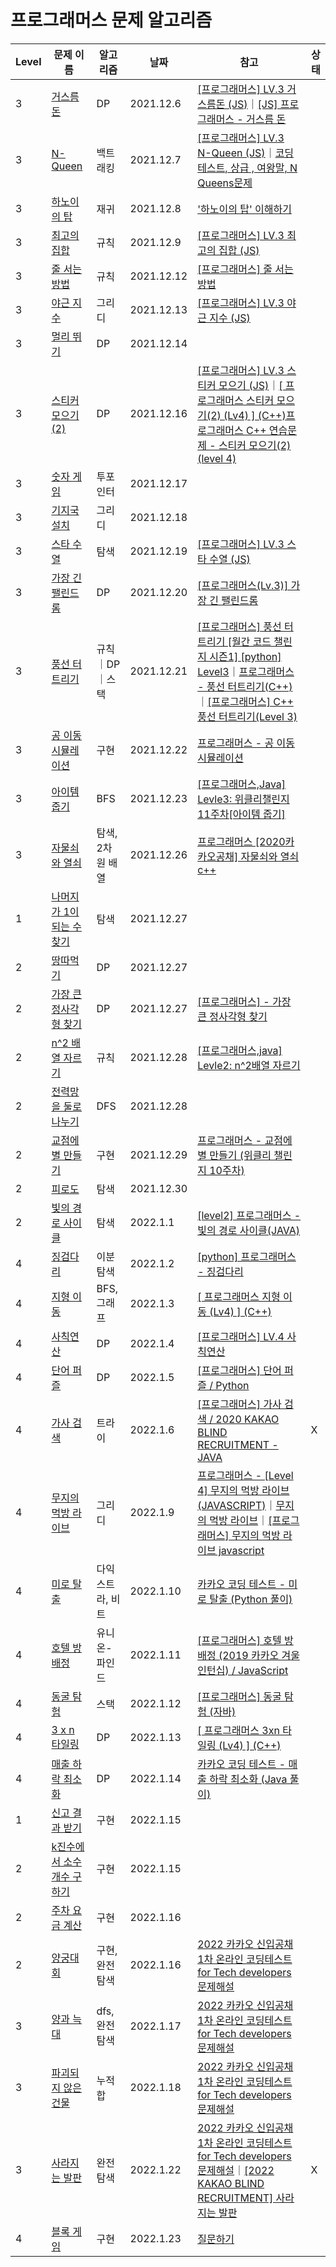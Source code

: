 # 프로그래머스 문제 알고리즘

|Level|문제 이름|알고리즘|날짜|참고|상태|
|---|---|---|---|---|---|
|3|[거스름돈](https://programmers.co.kr/learn/courses/30/lessons/12907)|DP|2021.12.6|[[프로그래머스] LV.3 거스름돈 (JS)](https://velog.io/@longroadhome/%ED%94%84%EB%A1%9C%EA%B7%B8%EB%9E%98%EB%A8%B8%EC%8A%A4-LV.3-%EA%B1%B0%EC%8A%A4%EB%A6%84%EB%8F%88-JS)｜[[JS] 프로그래머스 - 거스름 돈](https://taesung1993.tistory.com/74)|
|3|[N-Queen](https://programmers.co.kr/learn/courses/30/lessons/12952)|백트래킹|2021.12.7|[[프로그래머스] LV.3 N-Queen (JS)](https://velog.io/@longroadhome/%ED%94%84%EB%A1%9C%EA%B7%B8%EB%9E%98%EB%A8%B8%EC%8A%A4-LV.3-%EC%B5%9C%EA%B3%A0%EC%9D%98-%EC%A7%91%ED%95%A9-JS-2xs6gra3)｜[코딩테스트, 상급 , 여왕말, N Queens문제](https://www.youtube.com/watch?v=gcuZ_VGIcn4&t=3s)|
|3|[하노이의 탑](https://programmers.co.kr/learn/courses/30/lessons/12946)|재귀|2021.12.8|['하노이의 탑' 이해하기](https://shoark7.github.io/programming/algorithm/tower-of-hanoi)|
|3|[최고의 집합](https://programmers.co.kr/learn/courses/30/lessons/12938)|규칙|2021.12.9|[[프로그래머스] LV.3 최고의 집합 (JS)](https://velog.io/@longroadhome/%ED%94%84%EB%A1%9C%EA%B7%B8%EB%9E%98%EB%A8%B8%EC%8A%A4-LV.3-%EC%B5%9C%EA%B3%A0%EC%9D%98-%EC%A7%91%ED%95%A9-JS)|
|3|[줄 서는 방법](https://programmers.co.kr/learn/courses/30/lessons/12936)|규칙|2021.12.12|[[프로그래머스] 줄 서는 방법](https://m.blog.naver.com/PostView.naver?isHttpsRedirect=true&blogId=jwyoon25&logNo=221347789536)|
|3|[야근 지수](https://programmers.co.kr/learn/courses/30/lessons/12927)|그리디|2021.12.13|[[프로그래머스] LV.3 야근 지수 (JS)](https://velog.io/@longroadhome/%ED%94%84%EB%A1%9C%EA%B7%B8%EB%9E%98%EB%A8%B8%EC%8A%A4-LV.3-%EC%95%BC%EA%B7%BC-%EC%A7%80%EC%88%98-JS)|
|3|[멀리 뛰기](https://programmers.co.kr/learn/courses/30/lessons/12914)|DP|2021.12.14||
|3|[스티커 모으기(2)](https://programmers.co.kr/learn/courses/30/lessons/12971)|DP|2021.12.16|[[프로그래머스] LV.3 스티커 모으기 (JS)](https://velog.io/@longroadhome/%ED%94%84%EB%A1%9C%EA%B7%B8%EB%9E%98%EB%A8%B8%EC%8A%A4-LV.3-%EC%8A%A4%ED%8B%B0%EC%BB%A4-%EB%AA%A8%EC%9C%BC%EA%B8%B0-JS)｜[[ 프로그래머스 스티커 모으기(2) (Lv4) ] (C++)](https://yabmoons.tistory.com/485)[프로그래머스 C++ 연습문제 - 스티커 모으기(2) (level 4)](https://hwan-shell.tistory.com/265)
|3|[숫자 게임](https://programmers.co.kr/learn/courses/30/lessons/12987)|투포인터|2021.12.17||
|3|[기지국 설치](https://programmers.co.kr/learn/courses/30/lessons/12979)|그리디|2021.12.18||
|3|[스타 수열](https://programmers.co.kr/learn/courses/30/lessons/70130)|탐색|2021.12.19|[[프로그래머스] LV.3 스타 수열 (JS)](https://velog.io/@longroadhome/%ED%94%84%EB%A1%9C%EA%B7%B8%EB%9E%98%EB%A8%B8%EC%8A%A4-LV.3-%EC%8A%A4%ED%83%80-%EC%88%98%EC%97%B4-JS)|
|3|[가장 긴 팰린드롬](https://programmers.co.kr/learn/courses/30/lessons/12904)|DP|2021.12.20|[[프로그래머스(Lv.3)] 가장 긴 팰린드롬](https://velog.io/@sa833591/%EA%B0%80%EC%9E%A5-%EA%B8%B4-%ED%8C%B0%EB%A6%B0%EB%93%9C%EB%A1%AC-%ED%94%84%EB%A1%9C%EA%B7%B8%EB%9E%98%EB%A8%B8%EC%8A%A4-Lv.3)|
|3|[풍선 터트리기](https://programmers.co.kr/learn/courses/30/lessons/68646)|규칙｜DP｜스택|2021.12.21|[[프로그래머스] 풍선 터트리기 [월간 코드 챌린지 시즌1] [python] Level3](https://coding-lks.tistory.com/44)｜[프로그래머스 - 풍선 터트리기(C++)](https://velog.io/@woga1999/%ED%94%84%EB%A1%9C%EA%B7%B8%EB%9E%98%EB%A8%B8%EC%8A%A4-%ED%92%8D%EC%84%A0-%ED%84%B0%ED%8A%B8%EB%A6%AC%EA%B8%B0C)｜[[프로그래머스] C++ 풍선 터트리기(Level 3)](https://hwan-shell.tistory.com/323)|
|3|[공 이동 시뮬레이션](https://programmers.co.kr/learn/courses/30/lessons/87391)|구현|2021.12.22|[프로그래머스 - 공 이동 시뮬레이션](https://velog.io/@gkak1121/%ED%94%84%EB%A1%9C%EA%B7%B8%EB%9E%98%EB%A8%B8%EC%8A%A4-%EA%B3%B5-%EC%9D%B4%EB%8F%99-%EC%8B%9C%EB%AE%AC%EB%A0%88%EC%9D%B4%EC%85%98)|
|3|[아이템 줍기](https://programmers.co.kr/learn/courses/30/lessons/87694)|BFS|2021.12.23|[[프로그래머스,Java] Levle3: 위클리챌린지 11주차[아이템 줍기]](https://taehoung0102.tistory.com/95)|
|3|[자물쇠와 열쇠](https://programmers.co.kr/learn/courses/30/lessons/60059)|탐색, 2차원 배열|2021.12.26|[프로그래머스 [2020카카오공채] 자물쇠와 열쇠 c++](https://regularmember.tistory.com/186)|
|1|[나머지가 1이 되는 수 찾기](https://programmers.co.kr/learn/courses/30/lessons/87389)|탐색|2021.12.27||
|2|[땅따먹기](https://programmers.co.kr/learn/courses/30/lessons/12913)|DP|2021.12.27||
|2|[가장 큰 정사각형 찾기](https://programmers.co.kr/learn/courses/30/lessons/12905)|DP|2021.12.27|[[프로그래머스] - 가장 큰 정사각형 찾기](https://soobarkbar.tistory.com/164)|
|2|[n^2 배열 자르기](https://programmers.co.kr/learn/courses/30/lessons/87390)|규칙|2021.12.28|[[프로그래머스,java] Levle2: n^2배열 자르기](https://taehoung0102.tistory.com/entry/%ED%94%84%EB%A1%9C%EA%B7%B8%EB%9E%98%EB%A8%B8%EC%8A%A4java-Levle2-n2%EB%B0%B0%EC%97%B4-%EC%9E%90%EB%A5%B4%EA%B8%B0)|
|2|[전력망을 둘로 나누기](https://programmers.co.kr/learn/courses/30/lessons/86971)|DFS|2021.12.28||
|2|[교점에 별 만들기](https://programmers.co.kr/learn/courses/30/lessons/87377)|구현|2021.12.29|[프로그래머스 - 교점에 별 만들기 (위클리 챌린지 10주차)](https://velog.io/@front/%ED%94%84%EB%A1%9C%EA%B7%B8%EB%9E%98%EB%A8%B8%EC%8A%A4-%EA%B5%90%EC%A0%90%EC%97%90-%EB%B3%84-%EB%A7%8C%EB%93%A4%EA%B8%B0-%EC%9C%84%ED%81%B4%EB%A6%AC-%EC%B1%8C%EB%A6%B0%EC%A7%80-10%EC%A3%BC%EC%B0%A8)|
|2|[피로도](https://programmers.co.kr/learn/courses/30/lessons/87946)|탐색|2021.12.30||
|2|[빛의 경로 사이클](https://programmers.co.kr/learn/courses/30/lessons/86052)|탐색|2022.1.1|[[level2] 프로그래머스 - 빛의 경로 사이클(JAVA)](https://jisunshine.tistory.com/175)|
|4|[징검다리](https://programmers.co.kr/learn/courses/30/lessons/43236)|이분 탐색|2022.1.2|[[python] 프로그래머스 - 징검다리](https://deok2kim.tistory.com/122)|
|4|[지형 이동](https://programmers.co.kr/learn/courses/30/lessons/62050)|BFS, 그래프|2022.1.3|[[ 프로그래머스 지형 이동 (Lv4) ] (C++)](https://yabmoons.tistory.com/470)|
|4|[사칙연산](https://programmers.co.kr/learn/courses/30/lessons/1843)|DP|2022.1.4|[[프로그래머스] LV.4 사칙연산](https://velog.io/@longroadhome/%ED%94%84%EB%A1%9C%EA%B7%B8%EB%9E%98%EB%A8%B8%EC%8A%A4-LV.4-%EC%82%AC%EC%B9%99%EC%97%B0%EC%82%B0)|
|4|[단어 퍼즐](https://programmers.co.kr/learn/courses/30/lessons/12983)|DP|2022.1.5|[[프로그래머스] 단어 퍼즐 / Python](https://dev-note-97.tistory.com/177)|
|4|[가사 검색](https://programmers.co.kr/learn/courses/30/lessons/60060)|트라이|2022.1.6|[[프로그래머스] 가사 검색 / 2020 KAKAO BLIND RECRUITMENT - JAVA](https://girawhale.tistory.com/110)|X|
|4|[무지의 먹방 라이브](https://programmers.co.kr/learn/courses/30/lessons/42891)|그리디|2022.1.9|[프로그래머스 - [Level 4] 무지의 먹방 라이브(JAVASCRIPT)](https://gwang920.github.io/algorithm/progreammers-2-42891/)｜[무지의 먹방 라이브](https://velog.io/@cckn/%EB%AC%B4%EC%A7%80%EC%9D%98-%EB%A8%B9%EB%B0%A9-%EB%9D%BC%EC%9D%B4%EB%B8%8C)｜[[프로그래머스] 무지의 먹방 라이브 javascript](https://akh95123.blogspot.com/2019/09/javascript.html)||
|4|[미로 탈출](https://programmers.co.kr/learn/courses/30/lessons/81304)|다익스트라, 비트|2022.1.10|[카카오 코딩 테스트 - 미로 탈출 (Python 풀이)](https://www.youtube.com/watch?v=MaVaofAobXw)||
|4|[호텔 방 배정](https://programmers.co.kr/learn/courses/30/lessons/64063)|유니온-파인드|2022.1.11|[[프로그래머스] 호텔 방 배정 (2019 카카오 겨울 인턴십) / JavaScript](https://leego.tistory.com/entry/%ED%94%84%EB%A1%9C%EA%B7%B8%EB%9E%98%EB%A8%B8%EC%8A%A4-%ED%98%B8%ED%85%94-%EB%B0%A9-%EB%B0%B0%EC%A0%95-2019-%EC%B9%B4%EC%B9%B4%EC%98%A4-%EA%B2%A8%EC%9A%B8-%EC%9D%B8%ED%84%B4%EC%8B%AD-JavaScript)||
|4|[동굴 탐험](https://programmers.co.kr/learn/courses/30/lessons/67260)|스택|2022.1.12|[[프로그래머스] 동굴 탐험 (자바)](https://jellyinghead.tistory.com/41)||
|4|[3 x n 타일링](https://programmers.co.kr/learn/courses/30/lessons/12902)|DP|2022.1.13|[[ 프로그래머스 3xn 타일링 (Lv4) ] (C++)](https://yabmoons.tistory.com/471)||
|4|[매출 하락 최소화](https://programmers.co.kr/learn/courses/30/lessons/72416)|DP|2022.1.14|[카카오 코딩 테스트 - 매출 하락 최소화 (Java 풀이)](https://www.youtube.com/watch?v=4zzYYmnt74s)||
|1|[신고 결과 받기](https://programmers.co.kr/learn/courses/30/lessons/92334)|구현|2022.1.15|||
|2|[k진수에서 소수 개수 구하기](https://programmers.co.kr/learn/courses/30/lessons/92335)|구현|2022.1.15|||
|2|[주차 요금 계산](https://programmers.co.kr/learn/courses/30/lessons/92341)|구현|2022.1.16|||
|2|[양궁대회](https://programmers.co.kr/learn/courses/30/lessons/92342)|구현, 완전 탐색|2022.1.16|[2022 카카오 신입공채 1차 온라인 코딩테스트 for Tech developers 문제해설](https://tech.kakao.com/2022/01/14/2022-kakao-recruitment-round-1/)||
|3|[양과 늑대](https://programmers.co.kr/learn/courses/30/lessons/92343)|dfs, 완전 탐색|2022.1.17|[2022 카카오 신입공채 1차 온라인 코딩테스트 for Tech developers 문제해설](https://tech.kakao.com/2022/01/14/2022-kakao-recruitment-round-1/)||
|3|[파괴되지 않은 건물](https://programmers.co.kr/learn/courses/30/lessons/92344)|누적 합|2022.1.18|[2022 카카오 신입공채 1차 온라인 코딩테스트 for Tech developers 문제해설](https://tech.kakao.com/2022/01/14/2022-kakao-recruitment-round-1/)||
|3|[사라지는 발판](https://programmers.co.kr/learn/courses/30/lessons/92345)|완전 탐색|2022.1.22|[2022 카카오 신입공채 1차 온라인 코딩테스트 for Tech developers 문제해설](https://tech.kakao.com/2022/01/14/2022-kakao-recruitment-round-1/)｜[[2022 KAKAO BLIND RECRUITMENT] 사라지는 발판](https://velog.io/@tjdnfls1234/2022-KAKAO-BLIND-RECRUITMENT-%EC%82%AC%EB%9D%BC%EC%A7%80%EB%8A%94-%EB%B0%9C%ED%8C%90)|X|
|4|[블록 게임](https://programmers.co.kr/learn/courses/30/lessons/42894)|구현|2022.1.23|[질문하기](https://programmers.co.kr/learn/courses/30/lessons/42894/questions)||
